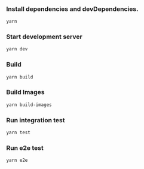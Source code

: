 ### Install dependencies and devDependencies.
```sh
yarn
```

### Start development server
```sh
yarn dev
```

### Build
```sh
yarn build
```

### Build Images
```sh
yarn build-images
```

### Run integration test
```sh
yarn test
```

### Run e2e test
```sh
yarn e2e
```
